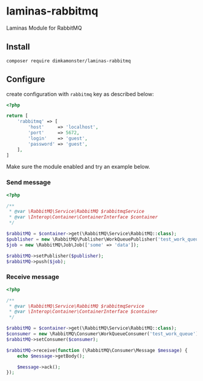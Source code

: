 # laminas-rabbitmq
Laminas Module for RabbitMQ

## Install

`composer require dimkamonster/laminas-rabbitmq`


## Configure

create configuration with `rabbitmq` key as described below:

```php
<?php

return [
    'rabbitmq' => [
        'host'     => 'localhost',
        'port'     => 5672,
        'login'    => 'guest',
        'password' => 'guest',
    ],
]
```

Make sure the module enabled and try an example below.

### Send message

```php
<?php

/**
 * @var \RabbitMQ\Service\RabbitMQ $rabbitmqService
 * @var \Interop\Container\ContainerInterface $container
 */

$rabbitMQ = $container->get(\RabbitMQ\Service\RabbitMQ::class);
$publisher = new \RabbitMQ\Publisher\WorkQueuePublisher('test_work_queue');
$job = new \RabbitMQ\Job\Job(['some' => 'data']);

$rabbitMQ->setPublisher($publisher);
$rabbitMQ->push($job);
```

### Receive message

```php
<?php

/**
 * @var \RabbitMQ\Service\RabbitMQ $rabbitmqService
 * @var \Interop\Container\ContainerInterface $container
 */

$rabbitMQ = $container->get(\RabbitMQ\Service\RabbitMQ::class);
$consumer = new \RabbitMQ\Consumer\WorkQueueConsumer('test_work_queue');
$rabbitMQ->setConsumer($consumer);

$rabbitMQ->receive(function (\RabbitMQ\Consumer\Message $message) {
    echo $message->getBody();

    $message->ack();
});
```
